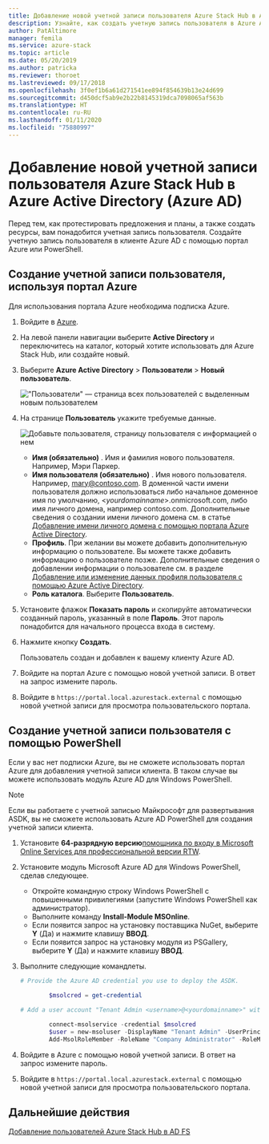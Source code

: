 ```yaml
---
title: Добавление новой учетной записи пользователя Azure Stack Hub в Azure Active Directory
description: Узнайте, как создать учетную запись пользователя в Azure Active Directory, чтобы изучить пользовательский портал.
author: PatAltimore
manager: femila
ms.service: azure-stack
ms.topic: article
ms.date: 05/20/2019
ms.author: patricka
ms.reviewer: thoroet
ms.lastreviewed: 09/17/2018
ms.openlocfilehash: 3f0ef1b6a61d271541ee894f854639b13e24d699
ms.sourcegitcommit: d450dcf5ab9e2b22b8145319dca7098065af563b
ms.translationtype: HT
ms.contentlocale: ru-RU
ms.lasthandoff: 01/11/2020
ms.locfileid: "75880997"
---
```

# <a name="add-a-new-azure-stack-hub-user-account-in-azure-active-directory-azure-ad"></a>Добавление новой учетной записи пользователя Azure Stack Hub в Azure Active Directory (Azure AD)

Перед тем, как протестировать предложения и планы, а также создать ресурсы, вам понадобится учетная запись пользователя. Создайте учетную запись пользователя в клиенте Azure AD с помощью портал Azure или PowerShell.

## <a name="create-user-account-using-the-azure-portal"></a>Создание учетной записи пользователя, используя портал Azure

Для использования портала Azure необходима подписка Azure.

1. Войдите в [Azure](https://portal.azure.com).
2. На левой панели навигации выберите **Active Directory** и переключитесь на каталог, который хотите использовать для Azure Stack Hub, или создайте новый.
3. Выберите **Azure Active Directory** > **Пользователи** > **Новый пользователь**.

    !["Пользователи" — страница всех пользователей с выделенным новым пользователем](media/azure-stack-add-new-user-aad/new-user-all-users.png)

4. На странице **Пользователь** укажите требуемые данные.

    ![Добавьте пользователя, страницу пользователя с информацией о нем](media/azure-stack-add-new-user-aad/new-user-user.png)

   - **Имя (обязательно)** . Имя и фамилия нового пользователя. Например, Мэри Паркер.
   - **Имя пользователя (обязательно)** . Имя нового пользователя. Например, mary@contoso.com.
       В доменной части имени пользователя должно использоваться либо начальное доменное имя по умолчанию, <_yourdomainname_>.onmicrosoft.com, либо имя личного домена, например contoso.com. Дополнительные сведения о создании имени личного домена см. в статье [Добавление имени личного домена с помощью портала Azure Active Directory](/azure/active-directory/fundamentals/add-custom-domain).
   - **Профиль**. При желании вы можете добавить дополнительную информацию о пользователе. Вы можете также добавить информацию о пользователе позже. Дополнительные сведения о добавлении информации о пользователе см. в разделе [Добавление или изменение данных профиля пользователя с помощью Azure Active Directory](/azure/active-directory/fundamentals/active-directory-users-profile-azure-portal).
   - **Роль каталога**. Выберите **Пользователь**.

5. Установите флажок **Показать пароль** и скопируйте автоматически созданный пароль, указанный в поле **Пароль**. Этот пароль понадобится для начального процесса входа в систему.

6. Нажмите кнопку **Создать**.

    Пользователь создан и добавлен к вашему клиенту Azure AD.

7. Войдите на портал Azure с помощью новой учетной записи. В ответ на запрос измените пароль.
8. Войдите в `https://portal.local.azurestack.external` с помощью новой учетной записи для просмотра пользовательского портала.

## <a name="create-a-user-account-using-powershell"></a>Создание учетной записи пользователя с помощью PowerShell

Если у вас нет подписки Azure, вы не сможете использовать портал Azure для добавления учетной записи клиента. В таком случае вы можете использовать модуль Azure AD для Windows PowerShell.

> [!NOTE]
> Если вы работаете с учетной записью Майкрософт для развертывания ASDK, вы не сможете использовать Azure AD PowerShell для создания учетной записи клиента.

1. Установите **64-разрядную версию**[помощника по входу в Microsoft Online Services для профессиональной версии RTW](https://go.microsoft.com/fwlink/p/?LinkId=286152).

2. Установите модуль Microsoft Azure AD для Windows PowerShell, сделав следующее.

    - Откройте командную строку Windows PowerShell с повышенными привилегиями (запустите Windows PowerShell как администратор).
    - Выполните команду **Install-Module MSOnline**.
    - Если появится запрос на установку поставщика NuGet, выберите **Y** (Да) и нажмите клавишу **ВВОД**.
    - Если появится запрос на установку модуля из PSGallery, выберите **Y** (Да) и нажмите клавишу **ВВОД**.

3. Выполните следующие командлеты.

    ```powershell
    # Provide the Azure AD credential you use to deploy the ASDK.

            $msolcred = get-credential

    # Add a user account "Tenant Admin <username>@<yourdomainname>" with the initial password "<password>".

            connect-msolservice -credential $msolcred
            $user = new-msoluser -DisplayName "Tenant Admin" -UserPrincipalName <username>@<yourdomainname> -Password <password>
            Add-MsolRoleMember -RoleName "Company Administrator" -RoleMemberType User -RoleMemberObjectId $user.ObjectId

    ```

1. Войдите в Azure с помощью новой учетной записи. В ответ на запрос измените пароль.
2. Войдите в `https://portal.local.azurestack.external` с помощью новой учетной записи для просмотра пользовательского портала.

## <a name="next-steps"></a>Дальнейшие действия

[Добавление пользователей Azure Stack Hub в AD FS](azure-stack-add-users-adfs.md)
